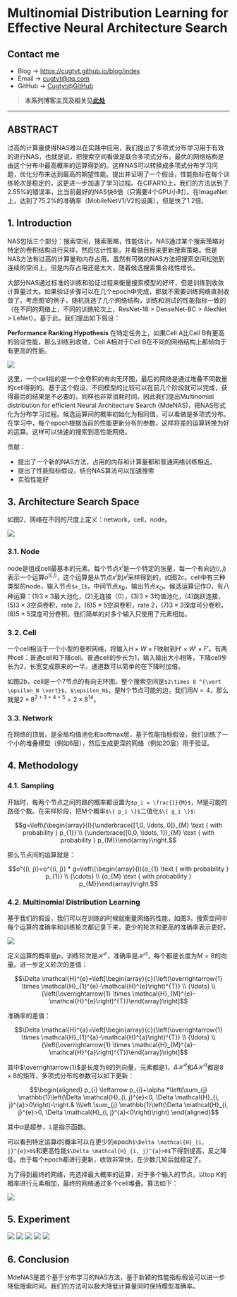 # Multinomial Distribution Learning for Effective Neural Architecture Search

## Contact me

* Blog -> <https://cugtyt.github.io/blog/index>
* Email -> <cugtyt@qq.com>
* GitHub -> [Cugtyt@GitHub](https://github.com/Cugtyt)

> **本系列博客主页及相关见**[**此处**](https://cugtyt.github.io/blog/papers/index)

---

<head>
    <script src="https://cdn.mathjax.org/mathjax/latest/MathJax.js?config=TeX-AMS-MML_HTMLorMML" type="text/javascript"></script>
    <script type="text/x-mathjax-config">
        MathJax.Hub.Config({
            tex2jax: {
            skipTags: ['script', 'noscript', 'style', 'textarea', 'pre'],
            inlineMath: [['$','$']]
            }
        });
    </script>
</head>

## ABSTRACT

过高的计算量使得NAS难以在实践中应用，我们提出了多项式分布学习用于有效的进行NAS，也就是说，把搜索空间看做是联合多项式分布，最优的网络结构是由这个分布中最高概率的运算得到的。这样NAS可以转换成多项式分布学习问题，优化分布来达到最高的期望性能。提出并证明了一个假设，性能指标在每个训练轮次是稳定的，这更进一步加速了学习过程。在CIFAR10上，我们的方法达到了2.55%的错误率，比当前最好的NAS快6倍（只需要4个GPU小时）。在ImageNet上，达到了75.2%的准确率（MobileNetV1/V2的设置），但是快了1.2倍。

## 1. Introduction

NAS包括三个部分：搜索空间，搜索策略，性能估计。NAS通过某个搜索策略对特定的卷积结构进行采样，然后估计性能，并看做目标来更新搜索策略。但是NAS方法有过高的计算量和内存占用。虽然有可微的NAS方法把搜索空间松弛到连续的空间上，但是内存占用还是太大，随着候选搜索集合线性增长。

大部分NAS通过标准的训练和验证过程来衡量搜索模型的好坏，但是训练到收敛计算量过大。如果验证步骤可以在几个epoch中完成，那就不需要训练网络直到收敛了。考虑图1的例子，随机挑选了几个网络结构，训练和测试的性能指标一致的（在不同的网络上，不同的训练轮次上，ResNet-18 >
DenseNet-BC > AlexNet > LeNet）。基于此，我们提出如下假设：

**Performance Ranking Hypothesis** 在特定任务上，如果Cell A比Cell B有更高的验证性能，那么训练到收敛，Cell A相对于Cell B在不同的网络结构上都倾向于有更高的性能。

![](R/mdenas-fig1.png)

这里，一个cell指的是一个全卷积的有向无环图，最后的网络是通过堆叠不同数量的cell得到的。基于这个假设，不同模型的比较可以在前几个阶段就可以完成，获得最后的结果是不必要的，同样也非常消耗时间。因此我们提出Multinomial distribution for efficient Neural Architecture Search (MdeNAS)，把NAS形式化为分布学习过程。候选运算间的概率初始化为相同值，可以看做是多项式分布。在学习中，每个epoch根据当前的性能更新分布的参数，这样将差的运算转换为好的运算。这样可以快速的搜索到高性能网络。

贡献：

* 提出了一个新的NAS方法，占用的内存和计算量都和普通网络训练相近。
* 提出了性能指标假设，结合NAS算法可以加速搜索
* 实验性能好

## 3. Architecture Search Space

如图2，网络在不同的尺度上定义：network，cell，node。

![](R/mdenas-fig2.png)

### 3.1. Node

node是组成cell最基本的元素。每个节点$x^i$是一个特定的张量，每一个有向边$(i,j)$表示一个运算$o^{(i,j)}$，这个运算是从节点$x^i$到$x^j$采样得到的，如图2c。cell中有三种类型的node，输入节点`$x_I$`，中间节点$x_B$，输出节点$x_O$。候选运算记作$O$，有八种运算：(1)$3\times3$最大池化，(2)无连接（0），(3)$3\times3$均值池化，(4)跳跃连接，(5)$3\times3$空洞卷积，rate 2，(6)$5\times5$空洞卷积，rate 2，(7)$3\times3$深度可分卷积，(8)$5\times5$深度可分卷积。我们简单的对多个输入只使用了元素相加。

### 3.2. Cell

一个cell相当于一个小型的卷积网络，将输入$H\times W \times F$映射到$H' \times W' \times F'$。有两种cell：普通cell和下降cell。普通cell的步长为1，输入输出大小相等，下降cell步长为2，长宽变成原来的一半。通道数可以简单的在下降时加倍。

如图2b，cell是一个7节点的有向无环图。整个搜索空间是`$2\times 8 ^{\vert \epsilon_N \vert}$`，`$\epsilon_N$`，是N个节点可能的边，我们用$N=4$，那么就是$2\times 8^{2+3+4+5} = 2 \times 8^{14}$。

### 3.3. Network

在网络的顶层，是全局均值池化和softmax层，基于性能指标假设，我们训练了一个小的堆叠模型（例如6层），然后生成更深的网络（例如20层）用于验证。

## 4. Methodology

### 4.1. Sampling

开始时，每两个节点之间的路的概率都设置为`$p_i = \frac{1}{M}$`，M是可能的路径个数。在采样阶段，把M个概率`$\{ p_i \}$`二值化`$\{ g_i \}$`:

$$g=\left\{\begin{array}{l}{\underbrace{[1,0, \ldots, 0]}_{M} \text { with probability } p_{1}} \\ {\underbrace{[0,0, \ldots, 1]}_{M} \text { with probability } p_{M}}\end{array}\right.$$

那么节点间的运算就是：

$$o^{(i, j)}=o^{(i, j)} * g=\left\{\begin{array}{l}{o_{1} \text { with probability } p_{1}} \\ {\cdots} \\ {o_{M} \text { with probability } p_{M}}\end{array}\right.$$

### 4.2. Multinomial Distribution Learning

基于我们的假设，我们可以在训练的时候就衡量网络的性能，如图3，搜索空间中每个运算的准确率和训练轮次都记录下来，更少的轮次和更高的准确率表示更好。

![](R/mdenas-fig3.png)

定义运算的概率是$p$，训练轮次是$\mathcal{H}^{e}$，准确率是$\mathcal{H}^{a}$，每个都是长度为$M=8$的向量。进一步定义轮次的差值：

$$\Delta \mathcal{H}^{e}=\left[\begin{array}{c}{\left(\overrightarrow{1} \times \mathcal{H}_{1}^{e}-\mathcal{H}^{e}\right)^{T}} \\ {\ldots} \\ {\left(\overrightarrow{1} \times \mathcal{H}_{M}^{e}-\mathcal{H}^{e}\right)^{T}}\end{array}\right]$$

准确率的差值：

$$\Delta \mathcal{H}^{a}=\left[\begin{array}{c}{\left(\overrightarrow{1} \times \mathcal{H}_{1}^{a}-\mathcal{H}^{a}\right)^{T}} \\ {\ldots} \\ {\left(\overrightarrow{1} \times \mathcal{H}_{M}^{a}-\mathcal{H}^{a}\right)^{T}}\end{array}\right]$$

其中$\overrightarrow{1}$是长度为8的列向量，元素都是1，$\Delta \mathcal{H}^{e}$和$\Delta \mathcal{H}^{a}$都是$8\times8$的矩阵，多项式分布的参数可以如下更新：

$$\begin{aligned} p_{i} \leftarrow p_{i}+\alpha *\left(\sum_{j} \mathbb{1}\left(\Delta \mathcal{H}_{i, j}^{e}<0, \Delta \mathcal{H}_{i, j}^{a}>0\right)-\right.& \\\left.\sum_{j} \mathbb{1}\left(\Delta \mathcal{H}_{i, j}^{e}>0, \Delta \mathcal{H}_{i, j}^{a}<0\right)\right) \end{aligned}$$

其中$\alpha$是超参，$\mathbb{1}$是指示函数。

可以看到特定运算$i$的概率可以在更少的epoch`$\Delta \mathcal{H}_{i, j}^{e}>0$`和更高性能`$\Delta \mathcal{H}_{i, j}^{a}>0$`下得到提高，反之降低。由于每个epoch都进行更新，收敛非常快，在少数几轮后就稳定了。

为了得到最终的网络，先选择最大概率的运算，对于多个输入的节点，以top K的概率进行元素相加，最终的网络通过多个cell堆叠。算法如下：

![](R/mdenas-algo1.png)

## 5. Experiment

![](R/mdenas-fig4.png)
![](R/mdenas-tab1.png)
![](R/mdenas-fig5.png)
![](R/mdenas-tab2.png)
![](R/mdenas-tab3.png)

## 6. Conclusion

MdeNAS是首个基于分布学习的NAS方法，基于新颖的性能指标假设可以进一步降低搜索时间。我们的方法可以极大降低计算量同时保持模型准确率。
